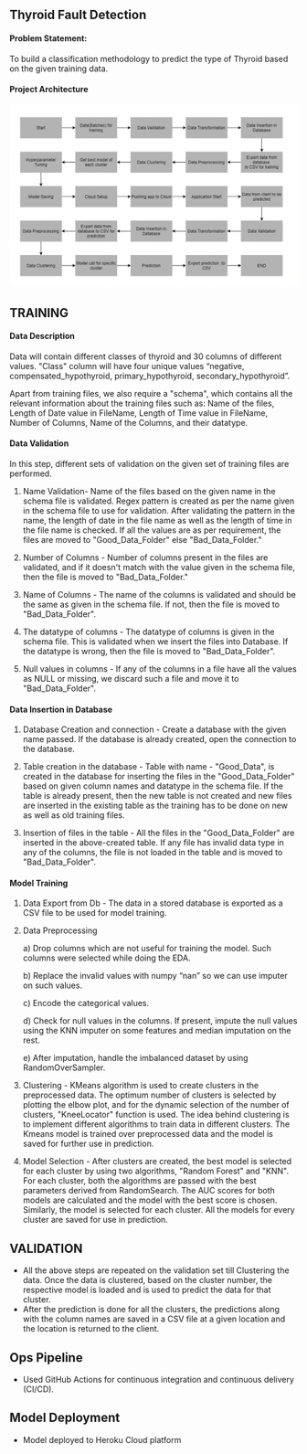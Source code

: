 ## Thyroid Fault Detection

#### Problem Statement:

To build a classification methodology to predict the type of Thyroid based on the given training data. 

#### Project Architecture

![](images/architecture.png)


## TRAINING

#### Data Description

Data will contain different classes of thyroid and 30 columns of different values. "Class" column will have four unique values “negative, compensated_hypothyroid,
primary_hypothyroid, secondary_hypothyroid”.

Apart from training files, we also require a "schema", which contains all the relevant information about the training files such as:
Name of the files, Length of Date value in FileName, Length of Time value in FileName, Number of Columns, Name of the Columns, and their datatype.

#### Data Validation 

In this step, different sets of validation on the given set of training files are performed.  

1.  Name Validation- Name of the files based on the given name in the schema file is validated. Regex pattern is created as per the name given in the schema file to use for validation. After validating the pattern in the name, the length of date in the file name as well as the length of time in the file name is checked. If all the values are as per requirement, the files are moved to "Good_Data_Folder" else "Bad_Data_Folder."

2.  Number of Columns - Number of columns present in the files are validated, and if it doesn't match with the value given in the schema file, then the file is moved to "Bad_Data_Folder."

3.  Name of Columns - The name of the columns is validated and should be the same as given in the schema file. If not, then the file is moved to "Bad_Data_Folder".

4.  The datatype of columns - The datatype of columns is given in the schema file. This is validated when we insert the files into Database. If the datatype is wrong, then the file is moved to "Bad_Data_Folder".

5. Null values in columns - If any of the columns in a file have all the values as NULL or missing, we discard such a file and move it to "Bad_Data_Folder".


#### Data Insertion in Database

1) Database Creation and connection - Create a database with the given name passed. If the database is already created, open the connection to the database. 

2) Table creation in the database - Table with name - "Good_Data", is created in the database for inserting the files in the "Good_Data_Folder" based on given column names and datatype in the schema file. If the table is already present, then the new table is not created and new files are inserted in the existing table as the training has to be done on new as well as old training files.  

3) Insertion of files in the table - All the files in the "Good_Data_Folder" are inserted in the above-created table. If any file has invalid data type in any of the columns, the file is not loaded in the table and is moved to "Bad_Data_Folder".

#### Model Training 

1) Data Export from Db - The data in a stored database is exported as a CSV file to be used for model training.
2) Data Preprocessing  

   a) Drop columns which are not useful for training the model. Such columns were selected while doing the EDA.

   b) Replace the invalid values with numpy “nan” so we can use imputer on such values.

   c) Encode the categorical values.

   d) Check for null values in the columns. If present, impute the null values using the KNN imputer on some features and median imputation on the rest.

   e) After imputation, handle the imbalanced dataset by using RandomOverSampler.

3) Clustering - KMeans algorithm is used to create clusters in the preprocessed data. The optimum number of clusters is selected by plotting the elbow plot, and for the dynamic selection of the number of clusters, "KneeLocator" function is used. The idea behind clustering is to implement different algorithms to train data in different clusters. The Kmeans model is trained over preprocessed data and the model is saved for further use in prediction.
4) Model Selection - After clusters are created, the best model is selected for each cluster by using two algorithms, "Random Forest" and "KNN". For each cluster, both the algorithms are passed with the best parameters derived from RandomSearch. The AUC scores for both models are calculated and the model with the best score is chosen. Similarly, the model is selected for each cluster. All the models for every cluster are saved for use in prediction. 

## VALIDATION

- All the above steps are repeated on the validation set till Clustering the data. Once the data is clustered, based on the cluster number, the respective model is loaded and is used to predict the data for that cluster. 
- After the prediction is done for all the clusters, the predictions along with the column names are saved in a CSV file at a given location and the location is returned to the client.

## Ops Pipeline

- Used GitHub Actions for continuous integration and continuous delivery (CI/CD).

## Model Deployment

- Model deployed to Heroku Cloud platform



